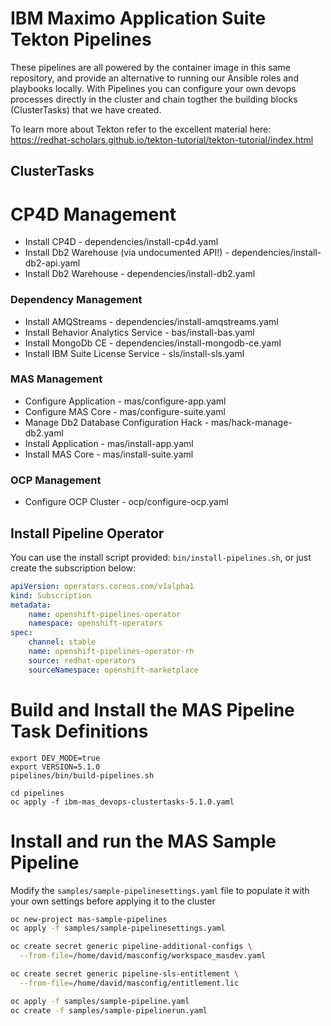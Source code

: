 # IBM Maximo Application Suite Tekton Pipelines

These pipelines are all powered by the container image in this same repository, and provide an alternative to running our Ansible roles and playbooks locally.  With Pipelines you can configure your own devops processes directly in the cluster and chain togther the building blocks (ClusterTasks) that we have created.

To learn more about Tekton refer to the excellent material here: https://redhat-scholars.github.io/tekton-tutorial/tekton-tutorial/index.html

## ClusterTasks

# CP4D Management
- Install CP4D - dependencies/install-cp4d.yaml
- Install Db2 Warehouse (via undocumented API!) - dependencies/install-db2-api.yaml
- Install Db2 Warehouse - dependencies/install-db2.yaml

### Dependency Management
- Install AMQStreams - dependencies/install-amqstreams.yaml
- Install Behavior Analytics Service - bas/install-bas.yaml
- Install MongoDb CE - dependencies/install-mongodb-ce.yaml
- Install IBM Suite License Service - sls/install-sls.yaml

### MAS Management
- Configure Application - mas/configure-app.yaml
- Configure MAS Core - mas/configure-suite.yaml
- Manage Db2 Database Configuration Hack - mas/hack-manage-db2.yaml
- Install Application - mas/install-app.yaml
- Install MAS Core - mas/install-suite.yaml

### OCP Management
- Configure OCP Cluster - ocp/configure-ocp.yaml


## Install Pipeline Operator
You can use the install script provided: `bin/install-pipelines.sh`, or just create the subscription below:

```yaml
apiVersion: operators.coreos.com/v1alpha1
kind: Subscription
metadata:
    name: openshift-pipelines-operator
    namespace: openshift-operators
spec:
    channel: stable
    name: openshift-pipelines-operator-rh
    source: redhat-operators
    sourceNamespace: openshift-marketplace
```


# Build and Install the MAS Pipeline Task Definitions
```
export DEV_MODE=true
export VERSION=5.1.0
pipelines/bin/build-pipelines.sh

cd pipelines
oc apply -f ibm-mas_devops-clustertasks-5.1.0.yaml
```


# Install and run the MAS Sample Pipeline
Modify the `samples/sample-pipelinesettings.yaml` file to populate it with your own settings before applying it to the cluster

```bash
oc new-project mas-sample-pipelines
oc apply -f samples/sample-pipelinesettings.yaml

oc create secret generic pipeline-additional-configs \
  --from-file=/home/david/masconfig/workspace_masdev.yaml

oc create secret generic pipeline-sls-entitlement \
  --from-file=/home/david/masconfig/entitlement.lic

oc apply -f samples/sample-pipeline.yaml
oc create -f samples/sample-pipelinerun.yaml
```
